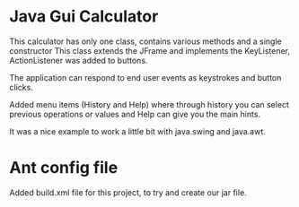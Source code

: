 # Java Gui Calculator

[](images/Java-Gui-Calculator.PNG)

This calculator has only one class, contains various methods and a single constructor
This class extends the JFrame and implements the KeyListener, ActionListener was added to buttons.

The application can respond to end user events as keystrokes and button clicks. 

Added menu items (History and Help) where through history you can select previous operations or values and Help can give you the main hints.

It was a nice example to work a little bit with java.swing and java.awt.

# Ant config file

Added build.xml file for this project, to try and create our jar file.


